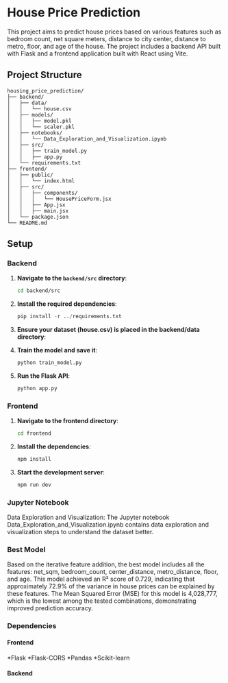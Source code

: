 # House Price Prediction

This project aims to predict house prices based on various features such as bedroom count, net square meters, distance to city center, distance to metro, floor, and age of the house. The project includes a backend API built with Flask and a frontend application built with React using Vite.

## Project Structure

```plaintext
housing_price_prediction/
├── backend/
│   ├── data/
│   │   └── house.csv
│   ├── models/
│   │   ├── model.pkl
│   │   └── scaler.pkl
│   ├── notebooks/
│   │   └── Data_Exploration_and_Visualization.ipynb
│   ├── src/
│   │   ├── train_model.py
│   │   ├── app.py
│   └── requirements.txt
├── frontend/
│   ├── public/
│   │   └── index.html
│   ├── src/
│   │   ├── components/
│   │   │   └── HousePriceForm.jsx
│   │   ├── App.jsx
│   │   ├── main.jsx
│   └── package.json
└── README.md
```

## Setup

### Backend

1. **Navigate to the `backend/src` directory**:
   ```bash
   cd backend/src
   ```
2. **Install the required dependencies**:
   ```python
   pip install -r ../requirements.txt
   ```
3. **Ensure your dataset (house.csv) is placed in the backend/data directory**:

4. **Train the model and save it**:

   ```python
   python train_model.py
   ```

5. **Run the Flask API**:
   ```python
   python app.py
   ```

### Frontend

1. **Navigate to the frontend directory**:

   ```bash
   cd frontend
   ```

2. **Install the dependencies**:

   ```bash
   npm install
   ```

3. **Start the development server**:

   ```bash
   npm run dev
   ```

### Jupyter Notebook

Data Exploration and Visualization: The Jupyter notebook Data_Exploration_and_Visualization.ipynb contains data exploration and visualization steps to understand the dataset better.

### Best Model

Based on the iterative feature addition, the best model includes all the features: net_sqm, bedroom_count, center_distance, metro_distance, floor, and age. This model achieved an R² score of 0.729, indicating that approximately 72.9% of the variance in house prices can be explained by these features. The Mean Squared Error (MSE) for this model is 4,028,777, which is the lowest among the tested combinations, demonstrating improved prediction accuracy.

### Dependencies

#### Frontend

\*Flask
\*Flask-CORS
\*Pandas
\*Scikit-learn

#### Backend
